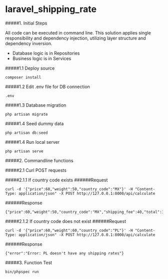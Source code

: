 # laravel_shipping_rate

#####1. Initial Steps

All code can be executed in command line. This solution applies single responsibility and dependency injection, 
utilizing layer structure and dependency inversion.
 
- Database logic is in Repositories
- Business logic is in Services

#####1.1 Deploy source 
```
composer install
```

#####1.2 Edit .env file for DB connection 
```
.env
```

#####1.3 Database migration 
```
php artisan migrate
```

#####1.4 Seed dummy data 
```
php artisan db:seed
```

#####1.4 Run local server 
```
php artisan serve
```


#####2. Commandline functions

#####2.1 Curl POST requests

#####2.1.1 If country code exists
######Request
```
curl -d '{"price":60,"weight":50,"country_code":"MX"}' -H "Content-Type: application/json" -X POST http://127.0.0.1:8000/api/calculate
```
######Response
```
{"price":60,"weight":50,"country_code":"MX","shipping_fee":40,"total":100}
```

#####2.1.2 If country code does not exist
######Request
```
curl -d '{"price":60,"weight":60,"country_code":"PL"}' -H "Content-Type: application/json" -X POST http://127.0.0.1:8000/api/calculate

```
######Response
```
{"error":"Error: PL doesn't have any shipping rates"}
```

#####3. Function Test 
```
bin/phpspec run
```
